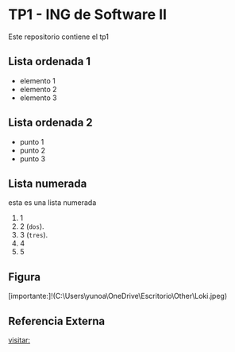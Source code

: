 # TP1 - ING de Software II

Este repositorio contiene el tp1

## Lista ordenada 1

* elemento 1
* elemento 2
* elemento 3

## Lista ordenada 2

* punto 1
* punto 2
* punto 3

## Lista numerada

esta es una lista numerada

1. 1
2. 2 (`dos`).
3. 3 (`tres`).
4. 4
5. 5

## Figura

[importante:]!(C:\Users\yunoa\OneDrive\Escritorio\Other\Loki.jpeg)

## Referencia Externa

[visitar:](https://www.southpark.lat/)
